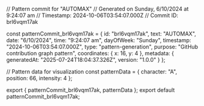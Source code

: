 // Pattern commit for "AUTOMAX"
// Generated on Sunday, 6/10/2024 at 9:24:07 am
// Timestamp: 2024-10-06T03:54:07.000Z
// Commit ID: brl6vqm17ak

const patternCommit_brl6vqm17ak = {
  id: "brl6vqm17ak",
  text: "AUTOMAX",
  date: "6/10/2024",
  time: "9:24:07 am",
  dayOfWeek: "Sunday",
  timestamp: "2024-10-06T03:54:07.000Z",
  type: "pattern-generation",
  purpose: "GitHub contribution graph pattern",
  coordinates: {
    x: 16,
    y: 4
  },
  metadata: {
    generatedAt: "2025-07-24T18:04:37.326Z",
    version: "1.0.0"
  }
};

// Pattern data for visualization
const patternData = {
  character: "A",
  position: 66,
  intensity: 4
};

export { patternCommit_brl6vqm17ak, patternData };
export default patternCommit_brl6vqm17ak;
